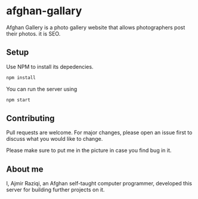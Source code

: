 # afghan-gallary
Afghan Gallery is a photo gallery website that allows photographers post their photos. it is SEO.


## Setup


Use NPM to install its depedencies.

```bash
npm install
```


You can run the server using

```bash
npm start
```


## Contributing
Pull requests are welcome. For major changes, please open an issue first to discuss what you would like to change.

Please make sure to put me in the picture in case you find bug in it.

## About me
I, Ajmir Raziqi, an Afghan self-taught computer programmer, developed this server for building further projects on it.
